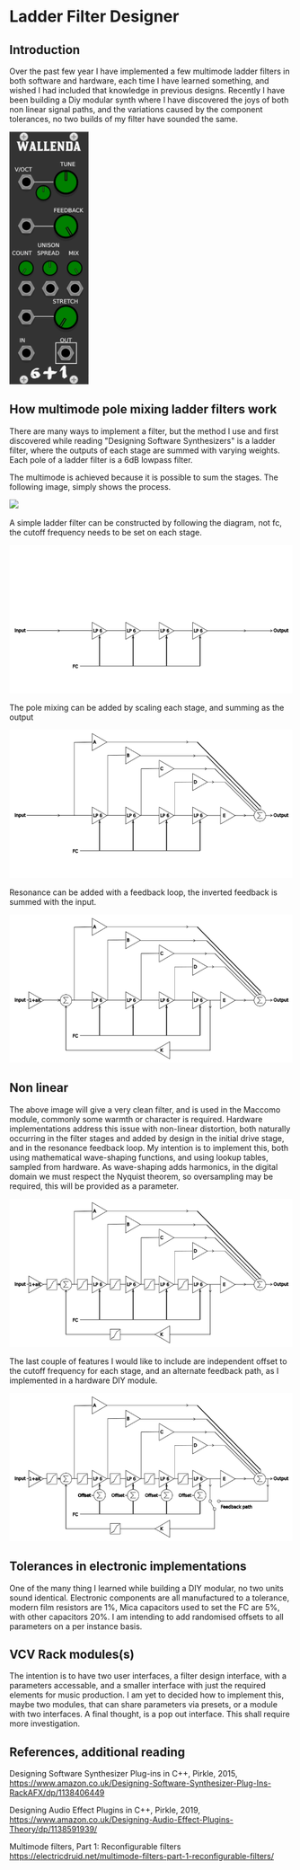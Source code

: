# Ladder Filter Designer

## Introduction

Over the past few year I have implemented a few multimode ladder filters in both 
software and hardware, each time I have learned something, and wished I had included 
that knowledge in previous designs. Recently I have been building a Diy modular synth 
where I have discovered the joys of both non linear signal paths, and the variations
caused by the component tolerances, no two builds of my filter have sounded the same.

<img src=../../images/Wallenda.png>

## How multimode pole mixing ladder filters work

There are many ways to implement a filter, but the method I use and first discovered
while reading "Designing Software Synthesizers" is a ladder filter, where the outputs
of each stage are summed with varying weights. Each pole of a ladder filter is a 6dB 
lowpass filter.

The multimode is achieved because it is possible to sum the stages. The following
image, simply shows the process.

<img src=https://electricdruid.net/wp-content/uploads/2017/04/Highpass.png>

A simple ladder filter can be constructed by following the diagram, not fc, the cutoff frequency 
needs to be set on each stage.


<img src="FourPoleLadder.png">

The pole mixing can be added by scaling each stage, and summing as the output

<img src="FourPoleLadderMixing.png">

Resonance can be added with a feedback loop, the inverted feedback is summed with the input.

<img src="FourPoleLadderMixingResonance.png">

## Non linear 

The above image will give a very clean filter, and is used in the Maccomo module,
commonly some warmth or character is required. Hardware implementations address 
this issue with non-linear distortion, both naturally occurring in the filter stages
 and added by design in the initial drive stage, and in the resonance feedback loop. 
My intention is to implement this, both using mathematical wave-shaping functions, 
and using lookup tables, sampled from hardware. As wave-shaping adds harmonics, in the
digital domain we must respect the Nyquist theorem, so oversampling may be required, 
this will be provided as a parameter.



<img src="FourPoleLadderMixingResonanceNLD.png">

The last couple of features I would like to include are independent offset to the cutoff 
frequency for each stage, and an alternate feedback path, as I implemented in a hardware DIY
module.

<img src="FourPoleLadderMixingResonanceNLDFCoffsetResPath.png">


## Tolerances in electronic implementations 

One of the many thing I learned while building a DIY modular, no two units sound identical. 
Electronic components are all manufactured to a tolerance, modern film resistors are 1%, 
Mica capacitors used to set the FC are 5%, with other capacitors 20%. I am intending to add 
randomised offsets to all parameters on a per instance basis. 

## VCV Rack modules(s)

The intention is to have two user interfaces, a filter design interface, with a parameters 
accessable, and a smaller interface with just the required elements for music production. I am
yet to decided how to implement this, maybe two modules, that can share parameters via presets, 
or a module with two interfaces. A final thought, is a pop out interface. This shall require more investigation.

## References, additional reading

Designing Software Synthesizer Plug-ins in C++, Pirkle, 2015, https://www.amazon.co.uk/Designing-Software-Synthesizer-Plug-Ins-RackAFX/dp/1138406449

Designing Audio Effect Plugins in C++, Pirkle, 2019, https://www.amazon.co.uk/Designing-Audio-Effect-Plugins-Theory/dp/1138591939/

Multimode filters, Part 1: Reconfigurable filters  https://electricdruid.net/multimode-filters-part-1-reconfigurable-filters/


